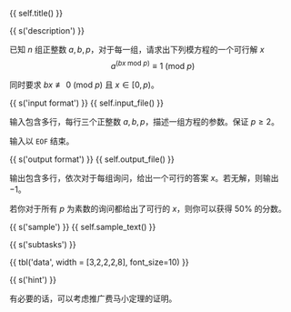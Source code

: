 {{ self.title() }}

{{ s('description') }}

已知 $n$ 组正整数 $a, b, p$，对于每一组，请求出下列模方程的一个可行解 $x$
$$a^{(bx ~\mathrm{mod} ~p)} \equiv 1 ~ (\mathrm{mod} ~p) $$

同时要求 $bx \not\equiv 0 ~(\mathrm{mod} ~p)$ 且 $x \in [0, p)$。

{{ s('input format') }}
{{ self.input_file() }}

输入包含多行，每行三个正整数 $a,b,p$，描述一组方程的参数。保证 $p \geq 2$。

输入以 `EOF` 结束。

{{ s('output format') }}
{{ self.output_file() }}

输出包含多行，依次对于每组询问，给出一个可行的答案 $x$。若无解，则输出 $-1$。

若你对于所有 $p$ 为素数的询问都给出了可行的 $x$，则你可以获得 $50\%$ 的分数。

{{ s('sample') }}
{{ self.sample_text() }}

{{ s('subtasks') }}

{{ tbl('data', width = [3,2,2,2,8], font_size=10) }}

{{ s('hint') }}

有必要的话，可以考虑推广费马小定理的证明。

